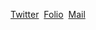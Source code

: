 [Twitter](https://twitter.com/calebjolliffe)&nbsp;
[Folio](https://calebjolliffe.co)&nbsp;
[Mail](mailto:jolliffe@black.com)
